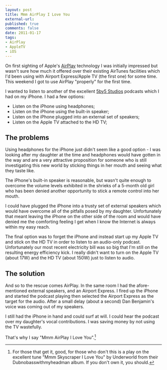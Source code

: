 ```yaml
---
layout: post
title: Mmm AirPlay I Love You
external-url: 
published: true
comments: false
date: 2011-01-17
tags:
- AirPlay
- AppleTV
- iOS
---
```


On first sighting of Apple's [AirPlay][] technology I was initially impressed but wasn't sure how much it offered over their existing AirTunes facilities which I'd been using with Airport Express/Apple TV (the first one) for some time. This weekend I got to use AirPlay "properly" for the first time.

I wanted to listen to another of the excellent [5by5 Studios][] podcasts which I had on my iPhone. I had a few options:

* Listen on the iPhone using headphones;
* Listen on the iPhone using the built-in speaker;
* Listen on the iPhone plugged into an external set of speakers;
* Listen on the Apple TV attached to the HD TV;

## The problems

Using headphones for the iPhone just didn't seem like a good option - I was looking after my daughter at the time and headphones would have gotten in the way and are a very attractive proposition for someone who is still investigating this new world by sticking things in her mouth and seeing what they taste like.

The iPhone's built-in speaker is reasonable, but wasn't quite enough to overcome the volume levels exhibited in the shrieks of a 5-month old girl who has been denied another opportunity to stick a remote control into her mouth.

I could have plugged the iPhone into a trusty set of external speakers which would have overcome all of the pitfalls posed by my daughter. Unfortunately that meant leaving the iPhone on the other side of the room and would have denied me the comforting feeling I get when I know the Internet is always within my easy reach.

The final option was to forget the iPhone and instead start up my Apple TV and stick on the HD TV in order to listen to an audio-only podcast. Unfortunately our most recent electricity bill was so big that I'm still on the resulting energy efficiency kick. I really didn't want to turn on the Apple TV (about 17W) and the HD TV (about 150W) just to listen to audio.

## The solution

And so to the rescue comes AirPlay. In the same room I had the afore-mentioned external speakers, and an Airport Express. I fired up the iPhone and started the podcast playing then selected the Airport Express as the target for the audio. After a small delay (about a second) Dan Benjamin's voice was coming out of my speakers.

I still had the iPhone in hand and could surf at will. I could hear the podcast over my daughter's vocal contributions. I was saving money by not using the TV wastefully.

That's why I say "Mmm AirPlay I Love You".[^1]

[5by5 Studios]: http://5by5.tv/
[AirPlay]: http://www.apple.com/itunes/airplay/

[^1]: For those that get it, good, for those who don't this is a play on the excellent tune "Mmm Skyscraper I Love You" by Underworld from their Dubnobasswithmyheadman album. If you don't own it, you should.

